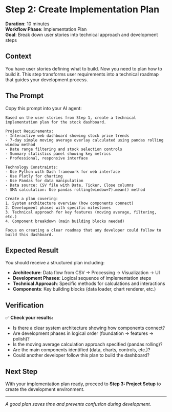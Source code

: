 # Step 2: Create Implementation Plan

**Duration**: 10 minutes  
**Workflow Phase**: Implementation Plan  
**Goal**: Break down user stories into technical approach and development steps

## Context

You have user stories defining what to build. Now you need to plan how to build it. This step transforms user requirements into a technical roadmap that guides your development process.

## The Prompt

Copy this prompt into your AI agent:

```
Based on the user stories from Step 1, create a technical implementation plan for the stock dashboard.

Project Requirements:
- Interactive web dashboard showing stock price trends
- 7-day simple moving average overlay calculated using pandas rolling window method
- Date range filtering and stock selection controls
- Summary statistics panel showing key metrics
- Professional, responsive interface

Technology Constraints:
- Use Python with Dash framework for web interface
- Use Plotly for charting
- Use Pandas for data manipulation
- Data source: CSV file with Date, Ticker, Close columns
- SMA calculation: Use pandas rolling(window=7).mean() method

Create a plan covering:
1. System architecture overview (how components connect)
2. Development phases with specific milestones
3. Technical approach for key features (moving average, filtering, etc.)
4. Component breakdown (main building blocks needed)

Focus on creating a clear roadmap that any developer could follow to build this dashboard.
```

## Expected Result

You should receive a structured plan including:
- **Architecture**: Data flow from CSV → Processing → Visualization → UI
- **Development Phases**: Logical sequence of implementation steps
- **Technical Approach**: Specific methods for calculations and interactions
- **Components**: Key building blocks (data loader, chart renderer, etc.)

## Verification

✅ **Check your results:**
- Is there a clear system architecture showing how components connect?
- Are development phases in logical order (foundation → features → polish)?
- Is the moving average calculation approach specified (pandas rolling)?
- Are the main components identified (data, charts, controls, etc.)?
- Could another developer follow this plan to build the dashboard?

## Next Step

With your implementation plan ready, proceed to **Step 3: Project Setup** to create the development environment.

---
*A good plan saves time and prevents confusion during development.*